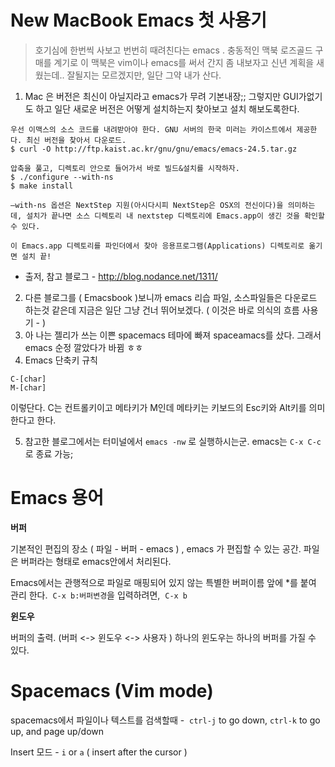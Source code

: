 # New MacBook Emacs  첫 사용기



> 호기심에 한번씩 사보고 번번히 때려친다는 emacs . 충동적인 맥북 로즈골드 구매를 계기로 이 맥북은 vim이나 emacs를 써서 간지 좀 내보자고 신년 계획을 새웠는데.. 잘될지는 모르겠지만, 일단 그약 내가 산다.

1. Mac 은 버전은 최신이 아닐지라고 emacs가 무려 기본내장;; 그렇지만 GUI가없기도 하고 일단 새로운 버전은 어떻게 설치하는지 찾아보고 설치 해보도록한다.

```text
우선 이맥스의 소스 코드를 내려받아야 한다. GNU 서버의 한국 미러는 카이스트에서 제공한다. 최신 버전을 찾아서 다운로드.
$ curl -O http://ftp.kaist.ac.kr/gnu/gnu/emacs/emacs-24.5.tar.gz

압축을 풀고, 디렉토리 안으로 들어가서 바로 빌드&설치를 시작하자.
$ ./configure --with-ns
$ make install

–with-ns 옵션은 NextStep 지원(아시다시피 NextStep은 OSX의 전신이다)을 의미하는데, 설치가 끝나면 소스 디렉토리 내 nextstep 디렉토리에 Emacs.app이 생긴 것을 확인할 수 있다.

이 Emacs.app 디렉토리를 파인더에서 찾아 응용프로그램(Applications) 디렉토리로 옮기면 설치 끝!
```

- 출저, 참고 블로그 - http://blog.nodance.net/1311/

2. 다른 블로그를 ( Emacsbook )보니까 emacs 리습 파일, 소스파일들은 다운로드 하는것 같은데 지금은 일단 그냥 건너 뛰어보겠다.  ( 이것은 바로 의식의 흐름 사용기 - )
3. 아 나는 젤리가 쓰는 이쁜 spacemacs 테마에 빠져 spaceamacs를 샀다. 그래서 emacs 순정 깔았다가 바뀜 ㅎㅎ
4. Emacs 단축키 규칙 

```shell
C-[char]
M-[char]
```

이렇단다. C는 컨트롤키이고 메타키가 M인데 메타키는 키보드의 Esc키와 Alt키를 의미한다고 한다.

5. 참고한 블로그에서는 터미널에서 `emacs -nw` 로 실행하시는군. emacs는 `C-x C-c`로 종료 가능;



# Emacs 용어

**버퍼**

기본적인 편집의 장소 ( 파일 - 버퍼 - emacs ) , emacs 가 편집할 수 있는 공간. 파일은 버퍼라는 형태로 emacs안에서 처리된다.

Emacs에서는 관행적으로 파일로 매핑되어 있지 않는 특별한 버퍼이름 앞에 *를 붙여 관리 한다.  `C-x b:버퍼변경`을 입력하려면,  `C-x b`

**윈도우**

버퍼의 출력. (버퍼 <-> 윈도우 <-> 사용자 ) 하나의 윈도우는 하나의 버퍼를 가질 수 있다.

# Spacemacs  (Vim mode)

spacemacs에서 파일이나 텍스트를 검색할때  -  `ctrl-j` to go down, `ctrl-k` to go up, and page up/down

Insert 모드 - `i` or `a` ( insert after the cursor )



